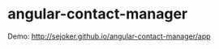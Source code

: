 angular-contact-manager
=======================
Demo: http://sejoker.github.io/angular-contact-manager/app